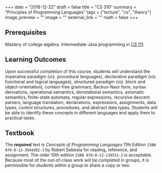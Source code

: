 +++
date = "2016-12-22"
draft = false
title = "CS 310"
summary = "Principles of Programming Languages"
tags = ["lecture", "cs", "theory"]
image_preview = ""
image = ""
external_link = ""
math = false
+++

## Prerequisites

Mastery of college algebra. Intermediate Java programming in [CS 111](../cs111).

## Learning Outcomes

<i class="fa fa-book fa-2x fa-pull-left fa-border" aria-hidden="true"></i> Upon successful completion of this course, students will understand the imperative paradigm (viz. procedural languages), declarative paradigm (viz. functional and logical languages), structured paradigm (viz. block and object-orientation), context-free grammars, Backus-Naur form, syntax derivations, operational semantics, denotational semantics, axiomatic semantics, finite-state automata, regular expressions, recursive descent parsers, language translation, declarations, expressions, assignments, data types, control structures, procedures, and abstract data types. Students will be able to identify these concepts in different languages and apply them to practical tasks.

## Textbook

The **required** text is _Concepts of Programming Languages_ 11th Edition `ISBN 978-0-13-3944302-3` by Robert Sebesta for reading, reference, and assignment. The older 10th edition `ISBN 978-0-13-139531-2` is acceptable. Because most of the out-of-class work will be completed in groups, it is permissible for students within a group to share a copy or two.
